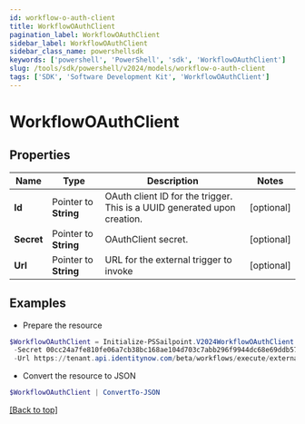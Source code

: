 ```yaml
---
id: workflow-o-auth-client
title: WorkflowOAuthClient
pagination_label: WorkflowOAuthClient
sidebar_label: WorkflowOAuthClient
sidebar_class_name: powershellsdk
keywords: ['powershell', 'PowerShell', 'sdk', 'WorkflowOAuthClient'] 
slug: /tools/sdk/powershell/v2024/models/workflow-o-auth-client
tags: ['SDK', 'Software Development Kit', 'WorkflowOAuthClient']
---
```



# WorkflowOAuthClient

## Properties

Name | Type | Description | Notes
------------ | ------------- | ------------- | -------------
**Id** |  Pointer to **String** | OAuth client ID for the trigger. This is a UUID generated upon creation. | [optional] 
**Secret** |  Pointer to **String** | OAuthClient secret. | [optional] 
**Url** |  Pointer to **String** | URL for the external trigger to invoke | [optional] 

## Examples

- Prepare the resource
```powershell
$WorkflowOAuthClient = Initialize-PSSailpoint.V2024WorkflowOAuthClient  -Id 1a58c03a6bf64dc2876f6988c6e2c7b7 `
 -Secret 00cc24a7fe810fe06a7cb38bc168ae104d703c7abb296f9944dc68e69ddb578b `
 -Url https://tenant.api.identitynow.com/beta/workflows/execute/external/c17bea3a-574d-453c-9e04-4365fbf5af0b
```

- Convert the resource to JSON
```powershell
$WorkflowOAuthClient | ConvertTo-JSON
```


[[Back to top]](#) 

